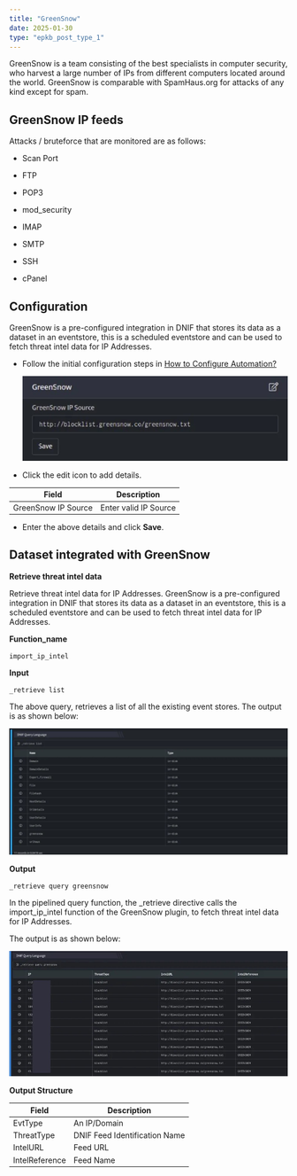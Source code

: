 ```yaml
---
title: "GreenSnow"
date: 2025-01-30
type: "epkb_post_type_1"
---
```


GreenSnow is a team consisting of the best specialists in computer security, who harvest a large number of IPs from different computers located around the world. GreenSnow is comparable with SpamHaus.org for attacks of any kind except for spam.

## **GreenSnow IP feeds**

Attacks / bruteforce that are monitored are as follows:

- Scan Port

- FTP

- POP3

- mod\_security

- IMAP

- SMTP

- SSH

- cPanel  
    

## **Configuration**

GreenSnow is a pre-configured integration in DNIF that stores its data as a dataset in an eventstore, this is a scheduled eventstore and can be used to fetch threat intel data for IP Addresses.

- Follow the initial configuration steps in [How to Configure Automation?](https://dnif.it/kb/uncategorized/configuring-automation/)  
      
    ![image 1-Dec-21-2023-07-19-14-8660-AM](./Green-snow-img/green-snow-1.jpg)  
      
    

- Click the edit icon to add details.  
    

| **Field** | **Description** |
| --- | --- |
| GreenSnow IP Source | Enter valid IP Source |

- Enter the above details and click **Save**.  
    

## **Dataset integrated with GreenSnow**

**Retrieve threat intel data**

Retrieve threat intel data for IP Addresses. GreenSnow is a pre-configured integration in DNIF that stores its data as a dataset in an eventstore, this is a scheduled eventstore and can be used to fetch threat intel data for IP Addresses.

**Function\_name**

```
import_ip_intel
```

**Input**

```
_retrieve list
```

The above query, retrieves a list of all the existing event stores. The output is as shown below:

![image 2-Dec-21-2023-07-28-06-7308-AM](./Green-snow-img/green-snow-2.jpg)

**Output**

```
_retrieve query greensnow
```

In the pipelined query function, the \_retrieve directive calls the import\_ip\_intel function of the GreenSnow plugin, to fetch threat intel data for IP Addresses.

The output is as shown below:

![image 3-Dec-21-2023-07-28-53-8130-AM](./Green-snow-img/green-snow-3.jpg)

**Output Structure**

| **Field** | **Description** |
| --- | --- |
| EvtType | An IP/Domain |
| ThreatType | DNIF Feed Identification Name |
| IntelURL | Feed URL |
| IntelReference | Feed Name |
